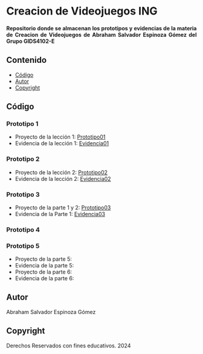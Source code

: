 # Creacion de Videojuegos ING

<h4 align="justify">
Repositorio donde se almacenan los prototipos y evidencias de la materia de Creacion de Videojuegos de Abraham Salvador Espinoza Gómez del Grupo GIDS4102-E
</h4>

## Contenido

- [Código](#código)
- [Autor](#autor)
- [Copyright](#copyright)


## Código

### Prototipo 1

- Proyecto de la lección 1: [Prototipo01](./assets/Prototipo01.unitypackage)
- Evidencia de la lección 1: [Evidencia01](./Evidencia/Prototipo1.pdf)

### Prototipo 2

- Proyecto de la lección 2: [Prototipo02](./assets/Prototipo02.unitypackage)
- Evidencia de la lección 2: [Evidencia02](./Evidencia/Prototipo2.pdf)

### Prototipo 3

- Proyecto de la parte 1 y 2: [Prototipo03](./assets/Prototipo03.unitypackage)
- Evidencia de la Parte 1: [Evidencia03](./Evidencia/Prototipo3.pdf)

### Prototipo 4


### Prototipo 5

- Proyecto de la parte 5:
- Evidencia de la parte 5:
- Proyecto de la parte 6:
- Evidencia de la parte 6:

## Autor

Abraham Salvador Espinoza Gómez

## Copyright

Derechos Reservados con fines educativos. 2024